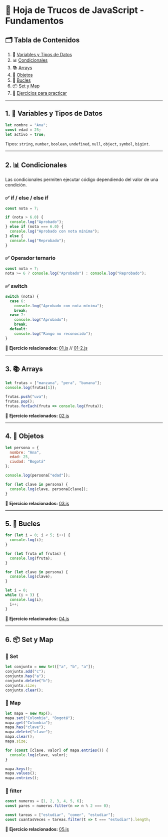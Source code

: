 # 📘 Hoja de Trucos de JavaScript - Fundamentos

## 🗂 Tabla de Contenidos

1. 📌 [Variables y Tipos de Datos](#1-variables-y-tipos-de-datos)
2. 📊 [Condicionales](#2-condicionales)
3. 📚 [Arrays](#3-arrays)
4. 🧱 [Objetos](#4-objetos)
5. 🔄 [Bucles](#5-bucles)
6. 📦 [Set y Map](#6-set-y-map)
7. 💪 [Ejercicios para practicar](#7-ejercicios-para-practicar)

---

## 1. 📌 Variables y Tipos de Datos

```js
let nombre = "Ana";
const edad = 25;
let activo = true;
```

Tipos: `string`, `number`, `boolean`, `undefined`, `null`, `object`, `symbol`, `bigint`.

---

## 2. 📊 Condicionales

Las condicionales permiten ejecutar código dependiendo del valor de una condición.

### ✅ if / else / else if

```js
const nota = 7;

if (nota > 6.0) {
  console.log("Aprobado");
} else if (nota === 6.0) {
  console.log("Aprobado con nota mínima");
} else {
  console.log("Reprobado");
}
```

### ✅ Operador ternario

```js
const nota = 7;
nota >= 6 ? console.log("Aprobado") : console.log("Reprobado");
```

### ✅ switch

```js
switch (nota) {
  case 6:
    console.log("Aprobado con nota mínima");
    break;
  case 7:
    console.log("Aprobado");
    break;
  default:
    console.log("Rango no reconocido");
}
```

📂 **Ejercicio relacionados:** [01.js](./P-Basicos-01/01-condicionales.js) // [01-2.js](./P-Basicos-01/01-2.condicionales.js)

---

## 3. 📚 Arrays

```js
let frutas = ["manzana", "pera", "banana"];
console.log(frutas[1]);
```

```js
frutas.push("uva");
frutas.pop();
frutas.forEach(fruta => console.log(fruta));
```

📂 **Ejercicio relacionados:** [02.js](./P-Basicos-01/02-arrays.js)

---

## 4. 🧱 Objetos

```js
let persona = {
  nombre: "Ana",
  edad: 25,
  ciudad: "Bogotá"
};

console.log(persona["edad"]);
```

```js
for (let clave in persona) {
  console.log(clave, persona[clave]);
}
```

📂 **Ejercicio relacionados:** [03.js](./P-Basicos-01/03-objetos.js)

---

## 5. 🔄 Bucles

```js
for (let i = 0; i < 5; i++) {
  console.log(i);
}

for (let fruta of frutas) {
  console.log(fruta);
}

for (let clave in persona) {
  console.log(clave);
}

let i = 0;
while (i < 3) {
  console.log(i);
  i++;
}
```

📂 **Ejercicio relacionados:** [04.js](./P-Basicos-01/04-bucles.js)

---

## 6. 📦 Set y Map

### 🔹 Set
```js
let conjunto = new Set(["a", "b", "a"]);
conjunto.add("c");
conjunto.has("a");
conjunto.delete("b");
conjunto.size;
conjunto.clear();
```

### 🔹 Map
```js
let mapa = new Map();
mapa.set("Colombia", "Bogotá");
mapa.get("Colombia");
mapa.has("clave");
mapa.delete("clave");
mapa.clear();
mapa.size;
```

```js
for (const [clave, valor] of mapa.entries()) {
  console.log(clave, valor);
}

mapa.keys();
mapa.values();
mapa.entries();
```

### 🔹 filter
```js
const numeros = [1, 2, 3, 4, 5, 6];
const pares = numeros.filter(n => n % 2 === 0);

const tareas = ["estudiar", "comer", "estudiar"];
const cuantasVeces = tareas.filter(t => t === "estudiar").length;
```

📂 **Ejercicio relacionados:** [05.js](./P-Basicos-01/05-set-map-filter.js)
